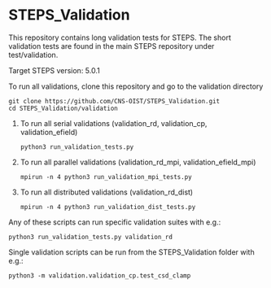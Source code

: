 # STEPS_Validation

This repository contains long validation tests for STEPS. The short validation
tests are found in the main STEPS repository under test/validation.

Target STEPS version: 5.0.1

To run all validations, clone this repository and go to the validation directory
 
 ```
 git clone https://github.com/CNS-OIST/STEPS_Validation.git
 cd STEPS_Validation/validation
 ```
    
1. To run all serial validations (validation_rd, validation_cp, validation_efield)
    
    ```
    python3 run_validation_tests.py
    ```

2. To run all parallel validations (validation_rd_mpi, validation_efield_mpi)
    
    ```
    mpirun -n 4 python3 run_validation_mpi_tests.py 
    ```
    
3. To run all distributed validations (validation_rd_dist)
    
    ```
    mpirun -n 4 python3 run_validation_dist_tests.py 
    ```
    
Any of these scripts can run specific validation suites with e.g.:

```
python3 run_validation_tests.py validation_rd
```

Single validation scripts can be run from the STEPS_Validation folder with e.g.:

```
python3 -m validation.validation_cp.test_csd_clamp
```
